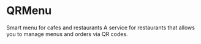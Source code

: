 # QRMenu
Smart menu for cafes and restaurants A service for restaurants that allows you to manage menus and orders via QR codes.
